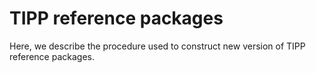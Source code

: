 # TIPP reference packages 
Here, we describe the procedure used to construct new version of TIPP reference packages. 
